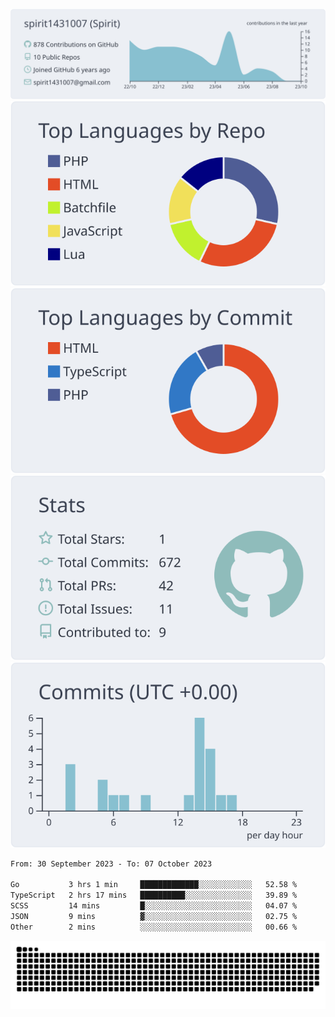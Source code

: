 [![](https://raw.githubusercontent.com/spirit1431007/spirit1431007/master/profile-summary-card-output/nord_bright/0-profile-details.svg)](https://git.io/spiritx)
[![](https://raw.githubusercontent.com/spirit1431007/spirit1431007/master/profile-summary-card-output/nord_bright/1-repos-per-language.svg)](https://git.io/spiritx) [![](https://raw.githubusercontent.com/spirit1431007/spirit1431007/master/profile-summary-card-output/nord_bright/2-most-commit-language.svg)](https://git.io/spiritx)
[![](https://raw.githubusercontent.com/spirit1431007/spirit1431007/master/profile-summary-card-output/nord_bright/3-stats.svg)](https://git.io/spiritx) [![](https://raw.githubusercontent.com/spirit1431007/spirit1431007/master/profile-summary-card-output/nord_bright/4-productive-time.svg)](https://git.io/spiritx)

<!--START_SECTION:waka-->

```txt
From: 30 September 2023 - To: 07 October 2023

Go           3 hrs 1 min     █████████████░░░░░░░░░░░░   52.58 %
TypeScript   2 hrs 17 mins   ██████████░░░░░░░░░░░░░░░   39.89 %
SCSS         14 mins         █░░░░░░░░░░░░░░░░░░░░░░░░   04.07 %
JSON         9 mins          ▓░░░░░░░░░░░░░░░░░░░░░░░░   02.75 %
Other        2 mins          ░░░░░░░░░░░░░░░░░░░░░░░░░   00.66 %
```

<!--END_SECTION:waka-->

![contribution](https://github.com/spirit1431007/spirit1431007/blob/output/github-contribution-grid-snake.svg)
